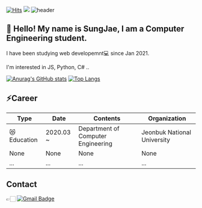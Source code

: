 [![Hits](https://hits.seeyoufarm.com/api/count/incr/badge.svg?url=https%3A%2F%2Fgithub.com%2FByuntil%2Fhit-counter&count_bg=%2379C83D&title_bg=%23555555&icon=&icon_color=%23E7E7E7&title=hits&edge_flat=true)](https://hits.seeyoufarm.com) <img src="https://img.shields.io/github/followers/Byuntil"/>
![header](https://capsule-render.vercel.app/api?type=wave&color=F8E2CF&height=300&section=header&text=Byuntil&fontSize=90)



## :wave: Hello! My name is SungJae, I am a Computer Engineering student.

 I have been studying web developemnt:computer: since Jan 2021.
  
  I'm interested in JS, Python, C# ..
  
 

[![Anurag's GitHub stats](https://github-readme-stats.vercel.app/api?username=Byuntil)](https://github.com/Byuntil/github-readme-stats)
[![Top Langs](https://github-readme-stats.vercel.app/api/top-langs/?username=Byuntil)](https://github.com/Byuntil/github-readme-stats)

## :zap:Career

|Type|Date|Contents|Organization|
|---|---|---|---|
|  :heart_eyes_cat:Education  | 2020.03 ~  | Department of Computer Engineering  |  Jeonbuk National University |
|  None | None  | None  | None  |
|  ... | ...  | ...  | ...  |

## Contact
👉🏻 [![Gmail Badge](https://img.shields.io/badge/Gmail-d14836?style=flet-square&logo=Gmail&logoColor=white&link=mailto:gugugu2014@jbnu.ac.kr)](mailto:gugugu2014@jbnu.ac.kr)
